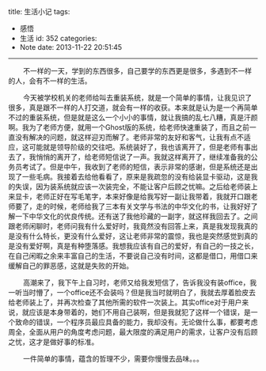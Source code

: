 title: 生活小记
tags:
  - 感悟
  - 生活
id: 352
categories:
  - Note
date: 2013-11-22 20:51:45
---

<span style="font-size: 14px;margin-left:30px;">不一样的一天，学到的东西很多，自己要学的东西更是很多，多遇到不一样的人，会有不一样的生活。</span>

<span style="font-size: 14px;margin-left:30px;">今天被学校机关的老师给叫去重装系统，就是一个简单的事情，让我见识了很多，真是跟不一样的人打交道，就会有一样的收获。本来就是认为是一个再简单不过的重装系统，但是就是这么一个小小的事情，就让我搞的乱七八糟，真是汗颜啊。我为了老师方便，就用一个Ghost版的系统，给老师快速重装了，而且之前一直没有解决的问题，就这样迎刃而解了。老师非常的友好和客气，让我有点不适应，这可能就是领导阶级的交往吧。系统装好了，我也该离开了，但是老师有事出去了，我悄悄的离开了，给老师短信说了一声。我就这样离开了，继续准备我的公务员考试了。但是中午，我收到了老师的短信，表示非常的感谢，但是系统还是出现了一些毛病。我接着去给他看看了，原来是我疏忽的没有给装显卡驱动，这是我的失误，因为装系统就应该一次装完全，不能让客户后顾之忧嘛。之后给老师装上来显卡，老师正好在写毛笔字，本来好像是给我写好一副让我带着，我就开口跟老师要了，走的时候，老师给我了三本有关文学与书法的中华文化的书，让我好好了解一下中华文化的优良传统。还有送了我他珍藏的一副字，就这样我回去了。之间跟老师闲聊时，老师问我有什么爱好时，我竟然没有回答上来，真是我发现我真的是没有什么特长，更没有什么爱好，这让老师非常的震惊，我也是突然感觉到真的是没有爱好啊，真是有种堕落感。我想我应该有自己的爱好，有自己的一技之长，在自己闲暇之余来丰富自己的生活，不要说自己没有时间，这都是借口，用借口来 缓解自己的罪恶感，这就是失败的开始。</span>

<span style="font-size: 14px;margin-left:30px;">高潮来了，我下午上自习时，老师又给我发短信了，告诉我没有装office，我一听当时懵了，一个office还不会装吗？但是我当时就明白了，我就去厚着脸皮去给老师装上了，并再次检查了其他所需的软件一次装上。其实office对于用户来说，就应该是本身带着的，她们不用自己装啊，但是我就犯了这样一个错误，是一个致命的错误，一个程序员最应具备的能力，我却没有。无论做什么事，都要考虑周全，全面从用户的角度考虑问题，最大限度的满足用户的需求，让客户没有后顾之忧，这才是做好事的标准。</span>

<span style="font-size: 14px;margin-left:30px;">一件简单的事情，蕴含的哲理不少，需要你慢慢去品味。。。</span>